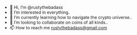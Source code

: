 - 👋 Hi, I’m @rustythebadass
- 👀 I’m interested in everything.
- 🌱 I’m currently learning how to navigate the crypto universe..
- 💞️ I’m looking to collaborate on coins of all kinds..
- 📫 How to reach me rustythebadass@gmail.com

<!---
rustythebadass/rustythebadass is a ✨ special ✨ repository because its `README.md` (this file) appears on your GitHub profile.
You can click the Preview link to take a look at your changes.
--->
